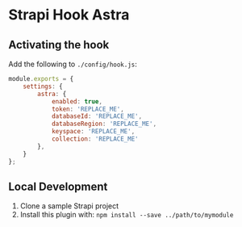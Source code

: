 # Strapi Hook Astra


## Activating the hook
Add the following to `./config/hook.js`:

```js
module.exports = {
    settings: {
        astra: {
            enabled: true,
            token: 'REPLACE_ME',
            databaseId: 'REPLACE_ME',
            databaseRegion: 'REPLACE_ME',
            keyspace: 'REPLACE_ME',
            collection: 'REPLACE_ME'
        },
    }
};
```

## Local Development
1. Clone a sample Strapi project
2. Install this plugin with: `npm install --save ../path/to/mymodule`
